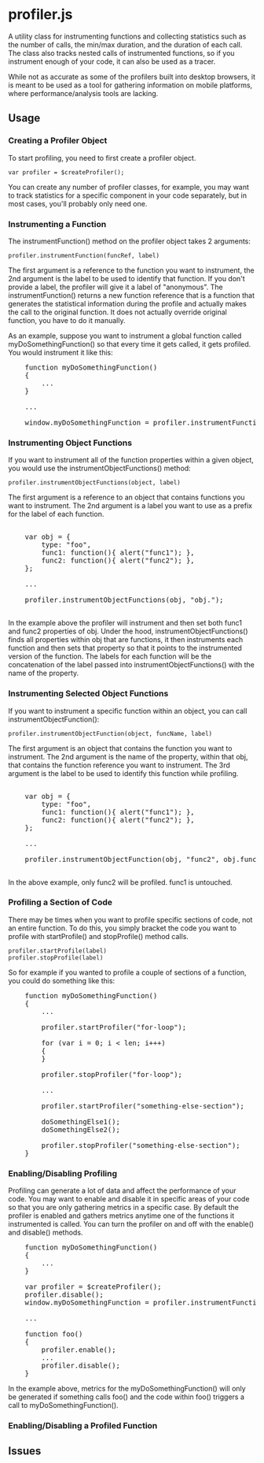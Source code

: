 # profiler.js

A utility class for instrumenting functions and collecting statistics such as the number of calls, the min/max duration, and the duration of each call. The class also tracks nested calls of instrumented functions, so if you instrument enough of your code, it can also be used as a tracer.

While not as accurate as some of the profilers built into desktop browsers, it is meant to be used as a tool for gathering information on mobile platforms, where performance/analysis tools are lacking.

## Usage

### Creating a Profiler Object

To start profiling, you need to first create a profiler object.

    var profiler = $createProfiler();

You can create any number of profiler classes, for example, you may want to track statistics for a specific component in your code separately, but in most cases, you'll probably only need one.

### Instrumenting a Function

The instrumentFunction() method on the profiler object takes 2 arguments:

    profiler.instrumentFunction(funcRef, label)

The first argument is a reference to the function you want to instrument, the 2nd argument is the label to be used to identify that function. If you don't provide a label, the profiler will give it a label of "anonymous". The instrumentFunction() returns a new function reference that is a function that generates the statistical information during the profile and actually makes the call to the original function. It does not actually override original function, you have to do it manually.

As an example, suppose you want to instrument a global function called myDoSomethingFunction() so that every time it gets called, it gets profiled. You would instrument it like this:

<pre>
	function myDoSomethingFunction()
	{
		...
	}

	...

	window.myDoSomethingFunction = profiler.instrumentFunction(myDoSomethingFunction, "myDoSomethingFunction");
</pre>

### Instrumenting Object Functions

If you want to instrument all of the function properties within a given object, you would use the instrumentObjectFunctions() method:

    profiler.instrumentObjectFunctions(object, label)

The first argument is a reference to an object that contains functions you want to instrument. The 2nd argument is a label you want to use as a prefix for the label of each function.

<pre>

	var obj = {
		type: "foo",
		func1: function(){ alert("func1"); },
		func2: function(){ alert("func2"); },
	};

	...
	
	profiler.instrumentObjectFunctions(obj, "obj.");

</pre>

In the example above the profiler will instrument and then set both func1 and func2 properties of obj. Under the hood, instrumentObjectFunctions() finds all properties within obj that are functions, it then instruments each function and then sets that property so that it points to the instrumented version of the function. The labels for each function will be the concatenation of the label passed into instrumentObjectFunctions()  with the name of the property.

### Instrumenting Selected Object Functions

If you want to instrument a specific function within an object, you can call instrumentObjectFunction(): 

    profiler.instrumentObjectFunction(object, funcName, label)

The first argument is an object that contains the function you want to instrument. The 2nd argument is the name of the property, within that obj, that contains the function reference you want to instrument. The 3rd argument is the label to be used to identify this function while profiling.


<pre>

	var obj = {
		type: "foo",
		func1: function(){ alert("func1"); },
		func2: function(){ alert("func2"); },
	};

	...
	
	profiler.instrumentObjectFunction(obj, "func2", obj.func2");

</pre>

In the above example, only func2 will be profiled. func1 is untouched.

### Profiling a Section of Code

There may be times when you want to profile specific sections of code, not an entire function. To do this, you simply bracket the code you want to profile with startProfile() and stopProfile() method calls.

    profiler.startProfile(label)
	profiler.stopProfile(label)

So for example if you wanted to profile a couple of sections of a function, you could do something like this:

<pre>
	function myDoSomethingFunction()
	{
		...

		profiler.startProfiler("for-loop");

		for (var i = 0; i < len; i+++)
		{
		}

		profiler.stopProfiler("for-loop");

		...

		profiler.startProfiler("something-else-section");

		doSomethingElse1();
		doSomethingElse2();

		profiler.stopProfiler("something-else-section");
	}
</pre>

### Enabling/Disabling Profiling

Profiling can generate a lot of data and affect the performance of your code. You may want to enable and disable it in specific areas of your code so that you are only gathering metrics in a specific case. By default the profiler is enabled and gathers metrics anytime one of the functions it instrumented is called. You can turn the profiler on and off with the enable() and disable() methods.

<pre>
	function myDoSomethingFunction()
	{
		...
	}

    var profiler = $createProfiler();
	profiler.disable();
	window.myDoSomethingFunction = profiler.instrumentFunction(myDoSomethingFunction, "myDoSomethingFunction");

	...

	function foo()
	{
		profiler.enable();
		...
		profiler.disable();
	}
</pre>

In the example above, metrics for the myDoSomethingFunction() will only be generated if something calls foo() and the code within foo() triggers a call to myDoSomethingFunction().

### Enabling/Disabling a Profiled Function

## Issues